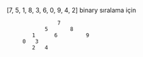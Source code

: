 [7, 5, 1, 8, 3, 6, 0, 9, 4, 2] binary sıralama için

					7
			  	5		8 
			1  	   6     	 9
		 0   3
		   	2	4
			
